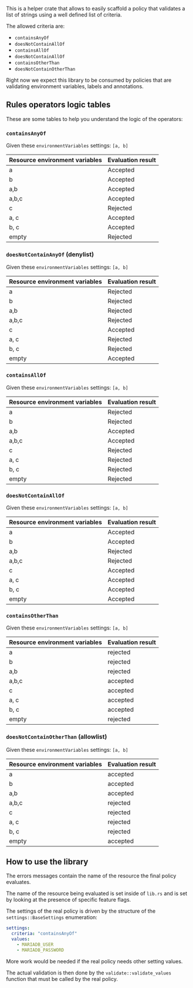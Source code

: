 This is a helper crate that allows to easily scaffold a policy that validates a
list of strings using a well defined list of criteria.

The allowed criteria are:

- `containsAnyOf`
- `doesNotContainAllOf`
- `containsAllOf`
- `doesNotContainAllOf`
- `containsOtherThan`
- `doesNotContainOtherThan`

Right now we expect this library to be consumed by policies that are validating
environment variables, labels and annotations.

## Rules operators logic tables

These are some tables to help you understand the logic of the operators:

### `containsAnyOf`

Given these `environmentVariables` settings: `[a, b]`

| Resource environment variables | Evaluation result |
| ------------------------------ | ----------------- |
| a                              | Accepted          |
| b                              | Accepted          |
| a,b                            | Accepted          |
| a,b,c                          | Accepted          |
| c                              | Rejected          |
| a, c                           | Accepted          |
| b, c                           | Accepted          |
| empty                          | Rejected          |

### `doesNotContainAnyOf` (denylist)

Given these `environmentVariables` settings: `[a, b]`

| Resource environment variables | Evaluation result |
| ------------------------------ | ----------------- |
| a                              | Rejected          |
| b                              | Rejected          |
| a,b                            | Rejected          |
| a,b,c                          | Rejected          |
| c                              | Accepted          |
| a, c                           | Rejected          |
| b, c                           | Rejected          |
| empty                          | Accepted          |

### `containsAllOf`

Given these `environmentVariables` settings: `[a, b]`

| Resource environment variables | Evaluation result |
| ------------------------------ | ----------------- |
| a                              | Rejected          |
| b                              | Rejected          |
| a,b                            | Accepted          |
| a,b,c                          | Accepted          |
| c                              | Rejected          |
| a, c                           | Rejected          |
| b, c                           | Rejected          |
| empty                          | Rejected          |

### `doesNotContainAllOf`

Given these `environmentVariables` settings: `[a, b]`

| Resource environment variables | Evaluation result |
| ------------------------------ | ----------------- |
| a                              | Accepted          |
| b                              | Accepted          |
| a,b                            | Rejected          |
| a,b,c                          | Rejected          |
| c                              | Accepted          |
| a, c                           | Accepted          |
| b, c                           | Accepted          |
| empty                          | Accepted          |

### `containsOtherThan`

Given these `environmentVariables` settings: `[a, b]`

| Resource environment variables | Evaluation result |
| ------------------------------ | ----------------- |
| a                              | rejected          |
| b                              | rejected          |
| a,b                            | rejected          |
| a,b,c                          | accepted          |
| c                              | accepted          |
| a, c                           | accepted          |
| b, c                           | accepted          |
| empty                          | rejected          |

### `doesNotContainOtherThan` (allowlist)

Given these `environmentVariables` settings: `[a, b]`

| Resource environment variables | Evaluation result |
| ------------------------------ | ----------------- |
| a                              | accepted          |
| b                              | accepted          |
| a,b                            | accepted          |
| a,b,c                          | rejected          |
| c                              | rejected          |
| a, c                           | rejected          |
| b, c                           | rejected          |
| empty                          | accepted          |

## How to use the library

The errors messages contain the name of the resource the final policy
evaluates.

The name of the resource being evaluated is set inside of `lib.rs` and
is set by looking at the presence of specific feature flags.

The settings of the real policy is driven by the structure of the `settings::BaseSettings`
enumeration:

```yaml
settings:
  criteria: "containsAnyOf"
  values:
    - MARIADB_USER
    - MARIADB_PASSWORD
```

More work would be needed if the real policy needs other setting values.

The actual validation is then done by the `validate::validate_values` function
that must be called by the real policy.

